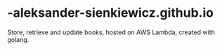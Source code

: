 # -aleksander-sienkiewicz.github.io
Store, retrieve and update books, hosted on AWS Lambda, created with golang.
